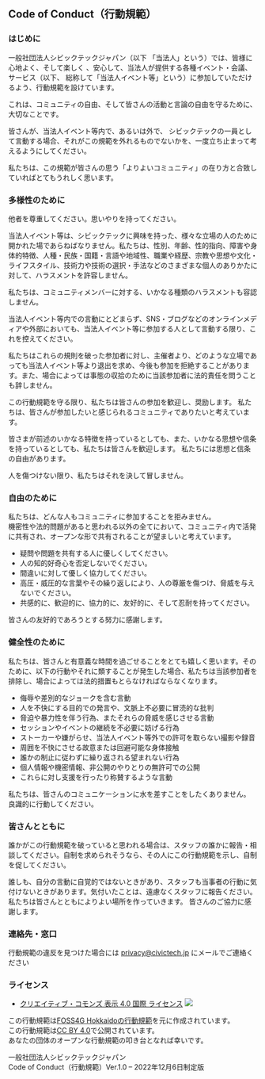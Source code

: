 Code of Conduct（行動規範）
---

### はじめに
一般社団法人シビックテックジャパン（以下 「当法人」という）では、皆様に心地よく、そして楽しく 、安心して、当法人が提供する各種イベント・会議、サービス（以下、
総称して「当法人イベント等」という）に参加していただけるよう、行動規範を設けています。

これは、コミュニティの自由、そして皆さんの活動と言論の自由を守るために、大切なことです。

皆さんが、当法人イベント等内で、あるいは外で、 シビックテックの一員として言動する場合、それがこの規範を外れるものでないかを、一度立ち止まって考えるようにしてください。
 
私たちは、この規範が皆さんの思う「よりよいコミュニティ」の在り方と合致していればとてもうれしく思います。

### 多様性のために 
他者を尊重してください。思いやりを持ってください。

当法人イベント等は、シビックテックに興味を持った、様々な立場の人のために開かれた場であらねばなりません。私たちは、性別、年齢、性的指向、障害や身体的特徴、人種・民族・国籍・言語や地域性、職業や経歴、宗教や思想や文化・ライフスタイル、技術力や技術の選択・手法などのさまざまな個人のありかたに対して、ハラスメントを許容しません。

私たちは、コミュニティメンバーに対する、いかなる種類のハラスメントも容認しません。

当法人イベント等内での言動にとどまらず、SNS・ブログなどのオンラインメディアや外部においても、当法人イベント等に参加する人として言動する限り、これを控えてください。

私たちはこれらの規則を破った参加者に対し、主催者より、どのような立場であっても当法人イベント等より退出を求め、今後も参加を拒絶することがあります。また、場合によっては事態の収拾のために当該参加者に法的責任を問うことも辞しません。

この行動規範を守る限り、私たちは皆さんの参加を歓迎し、奨励します。
私たちは、皆さんが参加したいと感じられるコミュニティでありたいと考えています。

皆さまが前述のいかなる特徴を持っているとしても、また、いかなる思想や信条を持っているとしても、私たちは皆さんを歓迎します。
私たちには思想と信条の自由があります。

人を傷つけない限り、私たちはそれを決して冒しません。

### 自由のために
私たちは、どんな人もコミュニティに参加することを拒みません。  
機密性や法的問題があると思われる以外の全てにおいて、コミュニティ内で活発に共有され、オープンな形で共有されることが望ましいと考えています。
* 疑問や問題を共有する人に優しくしてください。
* 人の知的好奇心を否定しないでください。
* 間違いに対して優しく協力してください。
* 高圧・威圧的な言葉やその繰り返しにより、人の尊厳を傷つけ、脅威を与えないでください。
* 共感的に、歓迎的に、協力的に、友好的に、そして忍耐を持ってください。

皆さんの友好的であろうとする努力に感謝します。

### 健全性のために
私たちは、皆さんと有意義な時間を過ごせることをとても嬉しく思います。そのために、以下の行動やそれに類することが発生した場合、私たちは当該参加者を排除し、場合によっては法的措置もとらなければならなくなります。
* 侮辱や差別的なジョークを含む言動
* 人を不快にする目的での発言や、文脈上不必要に冒涜的な批判
* 脅迫や暴力性を伴う行為、またそれらの脅威を感じさせる言動
* セッションやイベントの継続を不必要に妨げる行為
* ストーカーや嫌がらせ、当法人イベント等外での許可を取らない撮影や録音
* 周囲を不快にさせる故意または回避可能な身体接触
* 誰かの制止に従わずに繰り返される望まれない行為
* 個人情報や機密情報、非公開のやりとりの無許可での公開
* これらに対し支援を行ったり称賛するような言動

私たちは、皆さんのコミュニケーションに水を差すことをしたくありません。
良識的に行動してください。

### 皆さんとともに
誰かがこの行動規範を破っていると思われる場合は、スタッフの誰かに報告・相談してください。自制を求められそうなら、その人にこの行動規範を示し、自制を促してください。

誰しも、自分の言動に自覚的ではないときがあり、スタッフも当事者の行動に気付けないときがあります。気付いたことは、遠慮なくスタッフに報告ください。
私たちは皆さんとともによりよい場所を作っていきます。
皆さんのご協力に感謝します。

### 連絡先・窓口

行動規範の違反を見つけた場合には [privacy@civictech.jp](<mailto:privacy@civictech.jp>) にメールでご連絡ください    

### ライセンス

* [クリエイティブ・コモンズ 表示 4.0 国際 ライセンス](https://creativecommons.org/licenses/by/4.0/deed.ja)
![](https://i.creativecommons.org/l/by/4.0/88x31.png)
 
この行動規範は[FOSS4G Hokkaidoの行動規範](https://foss4g.hokkaido.jp/code-of-conduct/)を元に作成されています。  
この行動規範は[CC BY 4.0](https://creativecommons.org/licenses/by/4.0/deed.ja)で公開されています。   
あなたの団体のオープンな行動規範の叩き台となれば幸いです。  

一般社団法人シビックテックジャパン  
Code of Conduct（行動規範）Ver.1.0 – 2022年12月6日制定版

